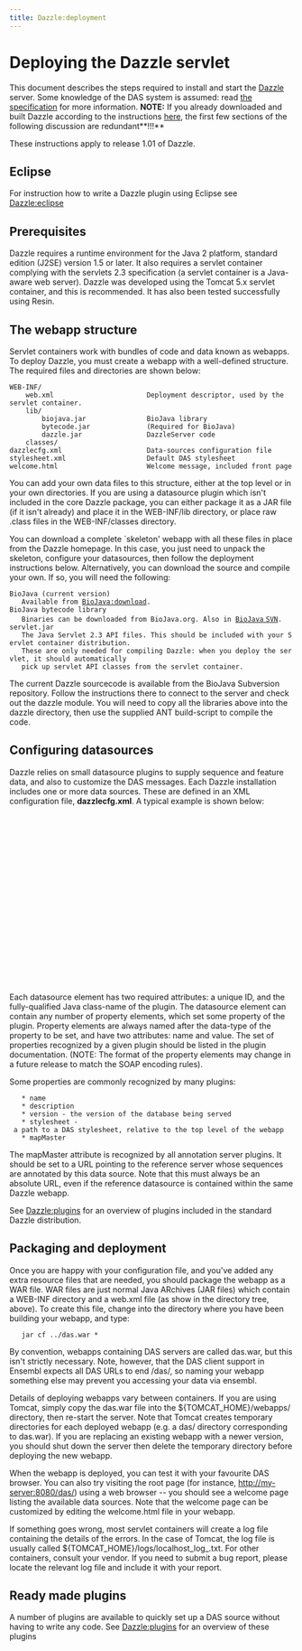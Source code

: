 ```yaml
---
title: Dazzle:deployment
---
```


Deploying the Dazzle servlet
============================

This document describes the steps required to install and start the
[Dazzle](Dazzle "wikilink") server. Some knowledge of the DAS system is
assumed: read [the
specification](http://www.dasregistry.org/spec_1.53E.jsp) for more
information. **NOTE:** If you already downloaded and built Dazzle
according to the instructions [here](Dazzle "wikilink"), the first few
sections of the following discussion are redundant**!!!**

These instructions apply to release 1.01 of Dazzle.

Eclipse
-------

For instruction how to write a Dazzle plugin using Eclipse see
<Dazzle:eclipse>

Prerequisites
-------------

Dazzle requires a runtime environment for the Java 2 platform, standard
edition (J2SE) version 1.5 or later. It also requires a servlet
container complying with the servlets 2.3 specification (a servlet
container is a Java-aware web server). Dazzle was developed using the
Tomcat 5.x servlet container, and this is recommended. It has also been
tested successfully using Resin.

The webapp structure
--------------------

Servlet containers work with bundles of code and data known as webapps.
To deploy Dazzle, you must create a webapp with a well-defined
structure. The required files and directories are shown below:

    WEB-INF/
        web.xml                       Deployment descriptor, used by the servlet container.
        lib/
            biojava.jar               BioJava library
            bytecode.jar              (Required for BioJava)
            dazzle.jar                DazzleServer code
        classes/
    dazzlecfg.xml                     Data-sources configuration file
    stylesheet.xml                    Default DAS stylesheet
    welcome.html                      Welcome message, included front page

You can add your own data files to this structure, either at the top
level or in your own directories. If you are using a datasource plugin
which isn't included in the core Dazzle package, you can either package
it as a JAR file (if it isn't already) and place it in the WEB-INF/lib
directory, or place raw .class files in the WEB-INF/classes directory.

You can download a complete \`skeleton' webapp with all these files in
place from the Dazzle homepage. In this case, you just need to unpack
the skeleton, configure your datasources, then follow the deployment
instructions below. Alternatively, you can download the source and
compile your own. If so, you will need the following:

`BioJava (current version)`  
`   Available from `[`BioJava:download`](BioJava:download "wikilink")`. `  
`BioJava bytecode library`  
`   Binaries can be downloaded from BioJava.org. Also in `[`BioJava`
`SVN`](CVS_to_SVN_Migration "wikilink")`.`  
`servlet.jar`  
`   The Java Servlet 2.3 API files. This should be included with your Servlet container distribution. `  
`   These are only needed for compiling Dazzle: when you deploy the servlet, it should automatically `  
`   pick up servlet API classes from the servlet container. `

The current Dazzle sourcecode is available from the BioJava Subversion
repository. Follow the instructions there to connect to the server and
check out the dazzle module. You will need to copy all the libraries
above into the dazzle directory, then use the supplied ANT build-script
to compile the code.

Configuring datasources
-----------------------

Dazzle relies on small datasource plugins to supply sequence and feature
data, and also to customize the DAS messages. Each Dazzle installation
includes one or more data sources. These are defined in an XML
configuration file, **dazzlecfg.xml**. A typical example is shown below:

<xml>

<?xml version="1.0" ?>
<dazzle xmlns="http://www.biojava.org/2000/dazzle">

` `<datasource id="test" jclass="org.biojava.servlets.dazzle.datasource.EmblDataSource">  
`   `<string name="name" value="Test seqs" />  
`   `<string name="description" value="Evalutation sequences for promoter-finding software" />  
`   `<string name="version" value="1.0" />  
`   `<string name="fileName" value="test.embl" />

`   `<string name="stylesheet" value="test.style" />  
` `</datasource>

` `<datasource id="tss" jclass="org.biojava.servlets.dazzle.datasource.GFFAnnotationSource">  
`   `<string name="name" value="TSS" />  
`   `<string name="description" value="Transcription start sites for fickett set" />  
`   `<string name="version" value="1.0" />  
`   `<string name="fileName" value="fickett-tss.gff" />  
`   `<boolean name="dotVersions" value="true" />  
`   `<string name="mapMaster" value="http://my-server:8080/das/test/" />

`   `<string name="stylesheet" value="tss.style" />  
` `</datasource>

</dazzle> </xml>

Each datasource element has two required attributes: a unique ID, and
the fully-qualified Java class-name of the plugin. The datasource
element can contain any number of property elements, which set some
property of the plugin. Property elements are always named after the
data-type of the property to be set, and have two attributes: name and
value. The set of properties recognized by a given plugin should be
listed in the plugin documentation. (NOTE: The format of the property
elements may change in a future release to match the SOAP encoding
rules).

Some properties are commonly recognized by many plugins:

`   * name`  
`   * description`  
`   * version - the version of the database being served`  
`   * stylesheet - a path to a DAS stylesheet, relative to the top level of the webapp`  
`   * mapMaster`

The mapMaster attribute is recognized by all annotation server plugins.
It should be set to a URL pointing to the reference server whose
sequences are annotated by this data source. Note that this must always
be an absolute URL, even if the reference datasource is contained within
the same Dazzle webapp.

See <Dazzle:plugins> for an overview of plugins included in the standard
Dazzle distribution.

Packaging and deployment
------------------------

Once you are happy with your configuration file, and you've added any
extra resource files that are needed, you should package the webapp as a
WAR file. WAR files are just normal Java ARchives (JAR files) which
contain a WEB-INF directory and a web.xml file (as show in the directory
tree, above). To create this file, change into the directory where you
have been building your webapp, and type:

`   jar cf ../das.war * `

By convention, webapps containing DAS servers are called das.war, but
this isn't strictly necessary. Note, however, that the DAS client
support in Ensembl expects all DAS URLs to end /das/, so naming your
webapp something else may prevent you accessing your data via ensembl.

Details of deploying webapps vary between containers. If you are using
Tomcat, simply copy the das.war file into the ${TOMCAT\_HOME}/webapps/
directory, then re-start the server. Note that Tomcat creates temporary
directories for each deployed webapp (e.g. a das/ directory
corresponding to das.war). If you are replacing an existing webapp with
a newer version, you should shut down the server then delete the
temporary directory before deploying the new webapp.

When the webapp is deployed, you can test it with your favourite DAS
browser. You can also try visiting the root page (for instance,
<http://my-server:8080/das/>) using a web browser -- you should see a
welcome page listing the available data sources. Note that the welcome
page can be customized by editing the welcome.html file in your webapp.

If something goes wrong, most servlet containers will create a log file
containing the details of the errors. In the case of Tomcat, the log
file is usually called ${TOMCAT\_HOME}/logs/localhost\_log\_<data>.txt.
For other containers, consult your vendor. If you need to submit a bug
report, please locate the relevant log file and include it with your
report.

Ready made plugins
------------------

A number of plugins are available to quickly set up a DAS source without
having to write any code. See <Dazzle:plugins> for an overview of these
plugins
